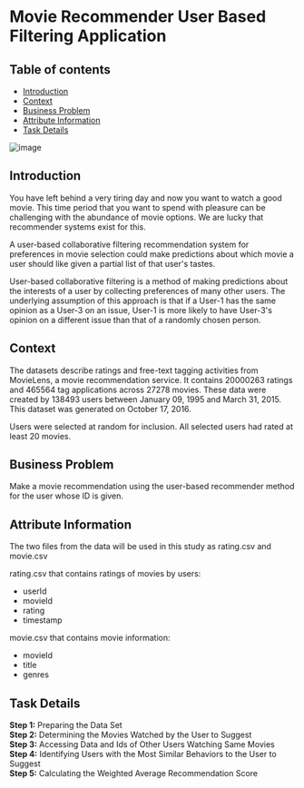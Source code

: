 # Movie Recommender User Based Filtering Application

## Table of contents
* [Introduction](#Introduction)
* [Context](#Context)
* [Business Problem](#Business_Problem)
* [Attribute Information](#Attribute_Information)
* [Task Details](#Task_Details)

![image](https://user-images.githubusercontent.com/83332641/161727509-52f78a7c-4e87-41a6-994f-c93648983b5e.png)
<a id="Introduction"></a>
## Introduction
You have left behind a very tiring day and now you want to watch a good movie. This time period that you want to spend with pleasure can be challenging with the abundance of movie options. We are lucky that recommender systems exist for this.

A user-based collaborative filtering recommendation system for preferences in movie selection could make predictions about which movie a user should like given a partial list of that user's tastes.

User-based collaborative filtering is a method of making predictions about the interests of a user by collecting preferences of many other users. The underlying assumption of this approach is that if a User-1 has the same opinion as a User-3 on an issue, User-1 is more likely to have User-3's opinion on a different issue than that of a randomly chosen person.

<a id="Context"></a>
## Context

The datasets describe ratings and free-text tagging activities from MovieLens, a movie recommendation service. It contains 20000263 ratings and 465564 tag applications across 27278 movies. These data were created by 138493 users between January 09, 1995 and March 31, 2015. This dataset was generated on October 17, 2016.

Users were selected at random for inclusion. All selected users had rated at least 20 movies.
<a id="Business_Problem"></a>
## Business Problem

Make a movie recommendation using the user-based recommender method for the user whose ID is given.
<a id="Attribute_Information"></a>
## Attribute Information

The two files from the data will be used in this study as rating.csv and movie.csv

rating.csv that contains ratings of movies by users:

* userId
* movieId
* rating
* timestamp

movie.csv that contains movie information:

* movieId
* title
* genres
<a id="Task_Details"></a>
## Task Details

**Step 1:** Preparing the Data Set  
**Step 2:** Determining the Movies Watched by the User to Suggest   
**Step 3:** Accessing Data and Ids of Other Users Watching Same Movies  
**Step 4:** Identifying Users with the Most Similar Behaviors to the User to Suggest  
**Step 5:** Calculating the Weighted Average Recommendation Score  
